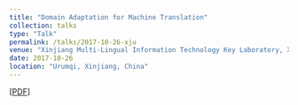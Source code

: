 ```yaml
---
title: "Domain Adaptation for Machine Translation"
collection: talks
type: "Talk"
permalink: /talks/2017-10-26-xju
venue: "Xinjiang Multi-Lingual Information Technology Key Laboratory, Xinjiang University"
date: 2017-10-26
location: "Urumqi, Xinjiang, China"
---
```


<!-- This is a description of your talk, which is a markdown files that can be all markdown-ified like any other post. Yay markdown! -->

\[[PDF](https://miradel51.github.io/files/report_da4mt_xju_v1.0.pdf)\]  

